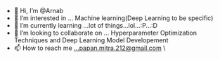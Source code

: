 - 👋 Hi, I’m @Arnab
- 👀 I’m interested in ... Machine learning(Deep Learning to be specific)
- 🌱 I’m currently learning ...lot of things...lol...:P...:D
- 💞️ I’m looking to collaborate on ... Hyperparameter Optimization Techniques and Deep Learning Model Developement
- 📫 How to reach me ...papan.mitra.212@gmail.com \\ 

<!---
Dedulus/Dedulus is a ✨ special ✨ repository because its `README.md` (this file) appears on your GitHub profile.
You can click the Preview link to take a look at your changes.
--->
